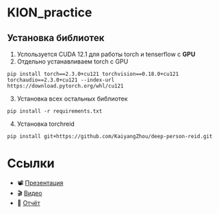 # KION_practice
## Установка библиотек
1. Успользуется CUDA 12.1 для работы torch и tenserflow с **GPU**
2. Отдельно устанавливаем torch с GPU
```
pip install torch==2.3.0+cu121 torchvision==0.18.0+cu121 torchaudio==2.3.0+cu121 --index-url https://download.pytorch.org/whl/cu121

```
3. Установка всех остальных библиотек
```
pip install -r requirements.txt
```
4. Установка torchreid
```
pip install git+https://github.com/KaiyangZhou/deep-person-reid.git
```

# Ссылки

- 📽️ [Презентация](https://disk.yandex.ru/edit/d/uN-H-BEUaMrcgMgXRSK8bCPegnqahzm72s0qoIz-cKg6cUJoZElnaGZ2UQ)
- 🎬 [Видео](https://disk.yandex.ru/i/_QxxnU3xN41p4Q)
- 📄 [Отчёт](https://disk.yandex.ru/i/_hEYOMBg7kDIkA)
